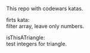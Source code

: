 This repo with codewars katas.  

firts kata:  
filter array, leave only numbers.  

isThisATriangle:  
test integers for triangle.
